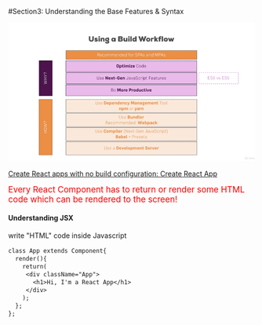 #Section3: Understanding the Base Features & Syntax

![section3-1 img](../markdownNotes-img/section3-1.png)

<a href="https://github.com/facebook/create-react-app" target="__blank">Create React apps with no build configuration: Create React App</a>

<span style="color: red; font-size: 17px">Every React Component has to return or render some HTML code which can be rendered to the screen!</span>

#### Understanding JSX
write "HTML" code inside Javascript
```JSX
class App extends Component{
  render(){
    return(
     <div className="App">
       <h1>Hi, I'm a React App</h1>
     </div> 
    );
  };
};
```